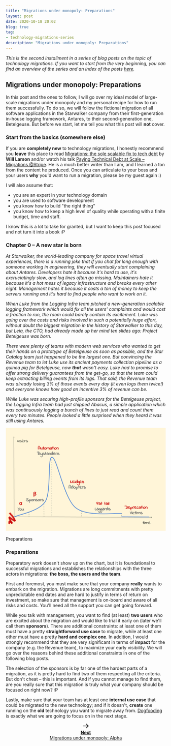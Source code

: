 ```yaml
---
title: "Migrations under monopoly: Preparations"
layout: post
date: 2020-10-18 20:02
blog: true
tag:
- technology-migrations-series
description: "Migrations under monopoly: Preparations"
---
```


_This is the second installment in a series of blog posts on the topic of technology migrations. If you want to start from the very beginning, you can find an overview of the series and an index of the posts [here](https://poros.github.io/technology-migrations-series/)._

## Migrations under monopoly: Preparations

In this post and the ones to follow, I will go over my ideal model of large-scale migrations under monopoly and my personal recipe for how to run them successfully. To do so, we will follow the fictional migration of all software applications in the Starwalker company from their first-generation in-house logging framework, Antares, to their second-generation one, Betelgeuse. But before we start, let me tell you what this post will **not** cover.


### Start from the basics (somewhere else)

If you are **completely new** to technology migrations, I honestly recommend you **leave** this place to read [Migrations: the sole scalable fix to tech debt](https://lethain.com/migrations/) by **Will Larson** and/or watch his talk [Paying Technical Debt at Scale – Migrations @Stripe](https://www.youtube.com/watch?v=OFjvJmS_uDo). He is a much better writer than I am, and I learned a ton from the content he produced. Once you can articulate to your boss and your users **why** you'd want to run a migration, please be my guest again :)

I will also assume that:

* you are an expert in your technology domain
* you are used to software development
* you know how to build "the right thing"
* you know how to keep a high level of quality while operating with a finite budget, time and staff.

I know this is a lot to take for granted, but I want to keep this post focused and not turn it into a book :P

### Chapter 0 – A new star is born

_At Starwalker, the world-leading company for space travel virtual experiences, there is a running joke that if you chat for long enough with someone working in engineering, they will eventually start complaining about Antares. Developers hate it because it's hard to use, it's excruciatingly slow, and log lines often go missing. Maintainers hate it because it's a hot mess of legacy infrastructure and breaks every other night. Management hates it because it costs a ton of money to keep the servers running and it's hard to find people who want to work on it._

_When Luke from the Logging Infra team pitched a new-generation scalable logging framework which would fix all the users' complaints and would cost a fraction to run, the room could barely contain its excitement. Luke was going over the costs and risks involved in such a potentially huge effort, without doubt the biggest migration in the history of Starwalker to this day, but Leia, the CTO, had already made up her mind ten slides ago: Project Betelgeuse was born._

_There were plenty of teams with modern web services who wanted to get their hands on a prototype of Betelgeuse as soon as possible, and the Star Catalog team just happened to be the largest one. But convincing the Revenue team to let Luke use its ancient payments collection pipeline as a guinea pig for Betelgeuse, now **that** wasn't easy. Luke had to promise to offer strong delivery guarantees from the get-go, so that the team could keep extracting billing events from its logs. That said, the Revenue team was already losing 3% of those events every day (it even logs them twice!) and everyone knows how good an incentive 3% of revenue can be._

_While Luke was securing high-profile sponsors for the Betelgeuse project, the Logging Infra team had just shipped Abacus, a simple application which was continuously logging a bunch of lines to just read and count them every two minutes. People looked a little surprised when they heard it was still using Antares._

![Preparations](/assets/images/migrations_under_monopoly_0.png)
<figcaption class="caption">Preparations</figcaption>

### Preparations

Preparatory work doesn't show up on the chart, but it is foundational to successful migrations and establishes the relationships with the three actors in migrations: **the boss, the users and the team**.

First and foremost, you must make sure that your company **really** wants to embark on the migration. Migrations are long commitments with pretty unpredictable end dates and are hard to justify in terms of return on investment, so make sure that management is on-board and aware of all risks and costs. You'll need all the support you can get going forward.

While you talk with management, you want to find (at least) **two users** who are excited about the migration and would like to trial it early on (later we'll call them **sponsors**). There are additional constraints: at least one of them must have a pretty **straightforward use case** to migrate, while at least one other must have a pretty **hard and complex one**. In addition, I would strongly recommend that they are very significant in terms of **impact** for the company (e.g. the Revenue team), to maximize your early visibility. We will go over the reasons behind these additional constraints in one of the following blog posts.

The selection of the sponsors is by far one of the hardest parts of a migration, as it is pretty hard to find two of them respecting all the criteria. But don't cheat – this is important. And if you cannot manage to find them, are you really sure that this migration is truly what your company should be focused on right now? :P

Lastly, make sure that your team has at least one **internal use case** that could be migrated to the new technology; and if it doesn't, **create** one running on the **old** technology you want to migrate away from. [Dogfooding](https://en.wikipedia.org/wiki/Eating_your_own_dog_food) is exactly what we are going to focus on in the next stage.

<div align="center">
<a class="next-arrow" href="https://poros.github.io/mum-alpha/">
<img style="max-width:5%" src="/assets/images/next_arrow.png" alt="Next">
<b><figcaption class="caption">Next</figcaption></b>
<figcaption class="caption">Migrations under monopoly: Alpha</figcaption>
</a>
</div>
